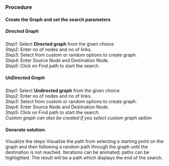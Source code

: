 ### Procedure

<h4> Create the Graph and set the search parameters</h4>
<h5>Directed Graph</h5>

*Step1*:  Select  <b>Directed graph</b>  from the given choice <br>
*Step2*:  Enter no of nodes and no of links.<br>
*Step3*:  Select from custom or random options to create graph.<br>
*Step4*:  Enter Source Node and Destination Node.<br>
*Step5*:  Click on Find path to start the search.<br>
<h5>UnDirected Graph</h5>

*Step1*:  Select  <b>Undirected graph</b>  from the given choice <br>
*Step2*:  Enter no of nodes and no of links.<br>
*Step3*:  Select from custom or random options to create graph.<br>
*Step4*:  Enter Source Node and Destination Node.<br>
*Step5*:  Click on Find path to start the search.<br>
*Custom graph can also be created if you select custom graph option*

#### Generate solution:
Visualize the steps 
Visualize the path from selecting a starting point on the graph and then following a random path through the graph until the destination is not reached.
Iterations can be animated; paths can be highlighted.
The result will be a path which displays the end of the search.

